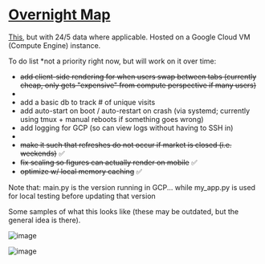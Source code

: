 # [Overnight Map](https://www.247map.app)

[This](https://finviz.com/map.ashx), but with 24/5 data where applicable. Hosted on a Google Cloud VM (Compute Engine) instance.

To do list *not a priority right now, but will work on it over time:
- ~~add client-side rendering for when users swap between tabs (currently cheap, only gets "expensive" from compute perspective if many users)~~
- 
- add a basic db to track # of unique visits
- add auto-start on boot / auto-restart on crash (via systemd; currently using tmux + manual reboots if something goes wrong)
- add logging for GCP (so can view logs without having to SSH in)
- 
- ~~make it such that refreshes do not occur if market is closed (i.e. weekends)~~ ✅ 
- ~~fix scaling so figures can actually render on mobile~~ ✅
- ~~optimize w/ local memory caching~~ ✅

Note that:
main.py is the version running in GCP... while
my_app.py is used for local testing before updating that version

Some samples of what this looks like (these may be outdated, but the general idea is there).

![image](https://github.com/user-attachments/assets/29f388d5-c883-4322-8f7a-cf39875b97ff)


![image](https://github.com/user-attachments/assets/a061112e-0a63-419a-93c5-5c64ee9fd3c1)
